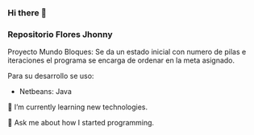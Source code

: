 ### Hi there 👋
### Repositorio Flores Jhonny

Proyecto Mundo Bloques: Se da un estado inicial con numero de pilas e iteraciones el programa se encarga de ordenar en la meta asignado.

Para su desarrollo se uso:

- Netbeans: Java

🌱 I’m currently learning new technologies.

💬 Ask me about how I started programming.
